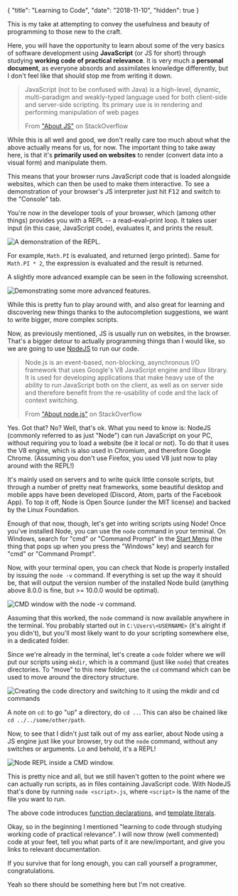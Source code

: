 { "title": "Learning to Code", "date": "2018-11-10", "hidden": true }

This is my take at attempting to convey the usefulness and beauty of programming to those new to the craft.

Here, you will have the opportunity to learn about some of the very basics of software development using __JavaScript__ (or JS for short) through studying __working code of practical relevance__. It is very much a __personal document__, as everyone absords and assimilates knowledge differently, but I don't feel like that should stop me from writing it down.

>JavaScript (not to be confused with Java) is a high-level, dynamic, multi-paradigm and weakly-typed language used for both client-side and server-side scripting. Its primary use is in rendering and performing manipulation of web pages
>
>From ["About JS"](https://stackoverflow.com/tags/javascript/info) on StackOverflow

While this is all well and good, we don't really care too much about what the above actually means for us, for now. The important thing to take away here, is that it's __primarily used on websites__ to render (convert data into a visual form) and manipulate them.

This means that your browser runs JavaScript code that is loaded alongside websites, which can then be used to make them interactive. To see a demonstration of your browser's JS interpreter just hit <kbd>F12</kbd> and switch to the "Console" tab.

You're now in the developer tools of your browser, which (among other things) provides you with a REPL -- a read–eval–print loop. It takes user input (in this case, JavaScript code), evaluates it, and prints the result.

![A demonstration of the REPL.](https://i.imgur.com/rxvvoks.gif)

For example, `Math.PI` is evaluated, and returned (ergo printed). Same for `Math.PI * 2`, the expression is evaluated and the result is returned.

A slightly more advanced example can be seen in the following screenshot.

![Demonstrating some more advanced features.](https://i.imgur.com/Ufvgnkd.png)

While this is pretty fun to play around with, and also great for learning and discovering new things thanks to the autocompletion suggestions, we want to write bigger, more complex scripts.

Now, as previously mentioned, JS is usually run on websites, in the browser. That's a bigger detour to actually programming things than I would like, so we are going to use [NodeJS](https://nodejs.org/en/) to run our code.

>Node.js is an event-based, non-blocking, asynchronous I/O framework that uses Google's V8 JavaScript engine and libuv library. It is used for developing applications that make heavy use of the ability to run JavaScript both on the client, as well as on server side and therefore benefit from the re-usability of code and the lack of context switching.
>
>From ["About node.js"](https://stackoverflow.com/tags/node.js/info) on StackOverflow

Yes. Got that? No? Well, that's ok. What you need to know is: NodeJS (commonly referred to as just "Node") can run JavaScript on your PC, without requiring you to load a website (be it local or not). To do that it uses the V8 engine, which is also used in Chromium, and therefore Google Chrome. (Assuming you don't use Firefox, you used V8 just now to play around with the REPL!)

It's mainly used on servers and to write quick little console scripts, but through a number of pretty neat frameworks, some beautiful desktop and mobile apps have been developed (Discord, Atom, parts of the Facebook App). To top it off, Node is Open Source (under the MIT license) and backed by the Linux Foundation.

Enough of that now, though, let's get into writing scripts using Node! Once you've installed Node, you can use the `node` command in your terminal. On Windows, search for "cmd" or "Command Prompt" in the [Start Menu](https://i.imgur.com/SRqsdvE.jpg) (the thing that pops up when you press the "Windows" key) and search for "cmd" or "Command Prompt".

Now, with your terminal open, you can check that Node is properly installed by issuing the `node -v` command. If everything is set up the way it should be, that will output the version number of the installed Node build (anything above 8.0.0 is fine, but >= 10.0.0 would be optimal).

![CMD window with the node -v command.](https://i.imgur.com/pZfJ70c.png)

Assuming that this worked, the `node` command is now available anywhere in the terminal. You probably started out in `C:\Users\<USERNAME>` (it's alright if you didn't), but you'll most likely want to do your scripting somewhere else, in a dedicated folder.

Since we're already in the terminal, let's create a `code` folder where we will put our scripts using `mkdir`, which is a command (just like `node`) that creates directories. To "move" to this new folder, use the `cd` command which can be used to move around the directory structure. 

![Creating the code directory and switching to it using the mkdir and cd commands](https://i.imgur.com/wo363Pu.gifv)

A note on `cd`: to go "up" a directory, do `cd ..`. This can also be chained like `cd ../../some/other/path`.

Now, to see that I didn't just talk out of my ass earlier, about Node using a JS engine just like your browser, try out the `node` command, without any switches or arguments. Lo and behold, it's a REPL!

![Node REPL inside a CMD window.](https://i.imgur.com/f3zL4eo.gif)

This is pretty nice and all, but we still haven't gotten to the point where we can actually run scripts, as in files containing JavaScript code. With NodeJS that's done by running `node <script>.js`, where `<script>` is the name of the file you want to run.

<script src="https://gist.github.com/LW2904/171a379fe525ca81660292f61b77566f.js"></script>

The above code introduces [function declarations](https://developer.mozilla.org/en-US/docs/Web/JavaScript/Reference/Statements/function), and [template literals](https://developer.mozilla.org/en-US/docs/Web/JavaScript/Reference/Template_literals).

Okay, so in the beginning I mentioned "learning to code through studying working code of practical relevance". I will now throw (well commented) code at your feet, tell you what parts of it are new/important, and give you links to relevant documentation.

If you survive that for long enough, you can call yourself a programmer, congratulations.

Yeah so there should be something here but I'm not creative.
